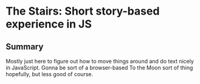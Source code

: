 # The Stairs: Short story-based experience in JS

## Summary

Mostly just here to figure out how to move things around and do text nicely in JavaScript. Gonna be sort of a browser-based To the Moon sort of thing hopefully, but less good of course.

